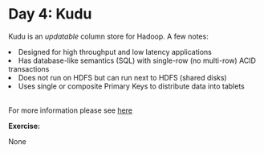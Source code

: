 # Day 4: Kudu

Kudu is an <i>updatable</i> column store for Hadoop. A few notes:

<li>Designed for high throughput and low latency applications</li>
<li>Has database-like semantics (SQL) with single-row (no multi-row) ACID transactions</li> 
<li>Does not run on HDFS but can run next to HDFS (shared disks)</li>
<li>Uses single or composite Primary Keys to distribute data into tablets</li>

<br>For more information please see <a href="https://kudu.apache.org/">here</a>

<b>Exercise:</b>

None